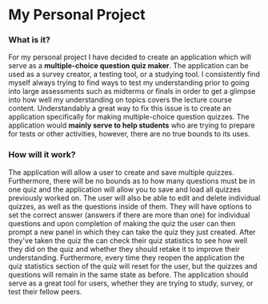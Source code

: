 # My Personal Project
### What is it?
For my personal project I have decided to create an application which will serve as a **multiple-choice question quiz 
maker**. The application can be used as a survey creator, a testing tool, or a studying tool. I consistently find myself
always trying to find ways to test my understanding prior to going into large assessments such as midterms or finals in 
order to get a glimpse into how well my understanding on topics covers the lecture course content. Understandably a 
great way to fix this issue is to create an application specifically for making multiple-choice question quizzes. The 
application would **mainly serve to help students** who are trying to prepare for tests or other activities, however,
there are no true bounds to its uses.

### How will it work? 
The application will allow a user to create and save multiple quizzes. Furthermore, there will be no bounds as to how
many questions must be in one quiz and the application will allow you to save and load all quizzes previously worked on.
The user will also be able to edit and delete individual quizzes, as well as the questions inside of them. They will
have options to set the correct answer (answers if there are more than one) for individual questions and upon 
completion of making the quiz the user can then prompt a new panel in which they can take the quiz they just created.
After they've taken the quiz the can check their quiz statistics to see how well they did on the quiz and whether they
should retake it to improve their understanding. Furthermore, every time they reopen the application the quiz statistics
section of the quiz will reset for the user, but the quizzes and questions will remain in the same state as before.
The application should serve as a great tool for users, whether they are trying to study, survey, or test their 
fellow peers.
